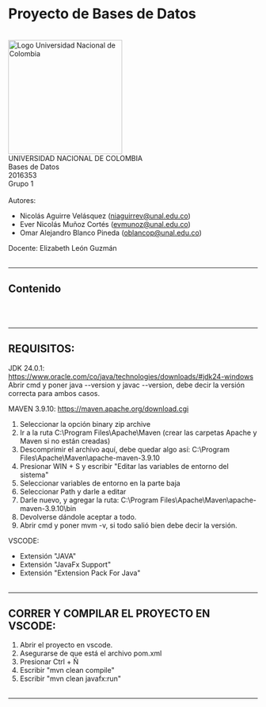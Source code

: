 # Proyecto de Bases de Datos
<br>
<img src="https://www.pngkey.com/png/detail/268-2688228_universidad-nacional-colombia-logo.png" width="230" alt="Logo Universidad Nacional de Colombia">
<br>
UNIVERSIDAD NACIONAL DE COLOMBIA 
<br>
Bases de Datos
<br>
2016353
<br>
Grupo 1
<br><br>
Autores: 

- Nicolás Aguirre Velásquez (niaguirrev@unal.edu.co) 
- Ever Nicolás Muñoz Cortés (evmunoz@unal.edu.co)
- Omar Alejandro Blanco Pineda (oblancop@unal.edu.co) 

Docente: Elizabeth León Guzmán 
<br><br>

---

## Contenido
<br><br>

---

## REQUISITOS:

  JDK 24.0.1:
  https://www.oracle.com/co/java/technologies/downloads/#jdk24-windows
  Abrir cmd y poner java --version y javac --version, debe decir la versión correcta para ambos casos.
  
  MAVEN 3.9.10:
  https://maven.apache.org/download.cgi
  1. Seleccionar la opción binary zip archive
  2. Ir a la ruta C:\Program Files\Apache\Maven (crear las carpetas Apache y Maven si no están creadas)
  3. Descomprimir el archivo aquí, debe quedar algo así: C:\Program Files\Apache\Maven\apache-maven-3.9.10
  4. Presionar WIN + S y escribir "Editar las variables de entorno del sistema"
  5. Seleccionar variables de entorno en la parte baja
  6. Seleccionar Path y darle a editar
  7. Darle nuevo, y agregar la ruta: C:\Program Files\Apache\Maven\apache-maven-3.9.10\bin
  8. Devolverse dándole aceptar a todo.
  9. Abrir cmd y poner mvm -v, si todo salió bien debe decir la versión.
  
  VSCODE:
  - Extensión "JAVA"
  - Extensión "JavaFx Support"
  - Extensión "Extension Pack For Java"
<br><br>

---


## CORRER Y COMPILAR EL PROYECTO EN VSCODE:
1. Abrir el proyecto en vscode.
2. Asegurarse de que está el archivo pom.xml
3. Presionar Ctrl + Ñ
4. Escribir "mvn clean compile"
5. Escribir "mvn clean javafx:run"
<br><br>

---

